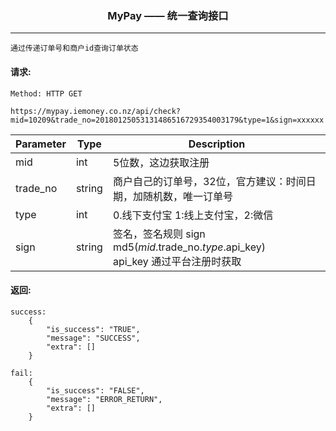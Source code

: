 <p align="center">
<h3 align="center">MyPay —— 统一查询接口</h3><hr>
</p>

```
通过传递订单号和商户id查询订单状态
```


#### 请求:

```
Method: HTTP GET

https://mypay.iemoney.co.nz/api/check?mid=10209&trade_no=20180125053131486516729354003179&type=1&sign=xxxxxx
```

|Parameter	|Type 	 |Description|
|-----------|--------|-----------|
|mid        |int     |5位数，这边获取注册|
|trade_no   |string  |商户自己的订单号，32位，官方建议：时间日期，加随机数，唯一订单号|
|type       |int     |0.线下支付宝 1:线上支付宝，2:微信|
|sign       |string  |签名，签名规则 sign md5($mid.$trade_no.$type.$api_key)<br/>api_key 通过平台注册时获取|

#### 返回:

```
success:
	{
	    "is_success": "TRUE",
	    "message": "SUCCESS",
	    "extra": []
	}

fail:
	{
	    "is_success": "FALSE",
	    "message": "ERROR_RETURN",
	    "extra": []
	}
```
